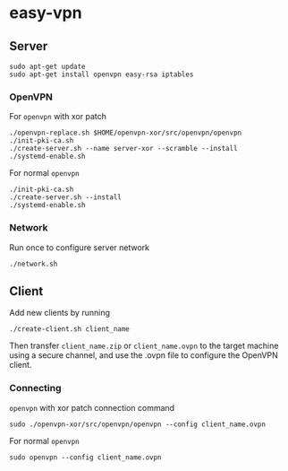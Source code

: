 # easy-vpn

## Server

```
sudo apt-get update
sudo apt-get install openvpn easy-rsa iptables
```

### OpenVPN

For `openvpn` with xor patch

```
./openvpn-replace.sh $HOME/openvpn-xor/src/openvpn/openvpn
./init-pki-ca.sh
./create-server.sh --name server-xor --scramble --install
./systemd-enable.sh
```

For normal `openvpn`

```
./init-pki-ca.sh
./create-server.sh --install
./systemd-enable.sh
```

### Network

Run once to configure server network

```
./network.sh
```

## Client

Add new clients by running

```
./create-client.sh client_name
```

Then transfer `client_name.zip` or `client_name.ovpn` to the target machine using a secure channel, and use the
.ovpn file to configure the OpenVPN client.

### Connecting

`openvpn` with xor patch connection command

```
sudo ./openvpn-xor/src/openvpn/openvpn --config client_name.ovpn
```

For normal `openvpn`

```
sudo openvpn --config client_name.ovpn
```
